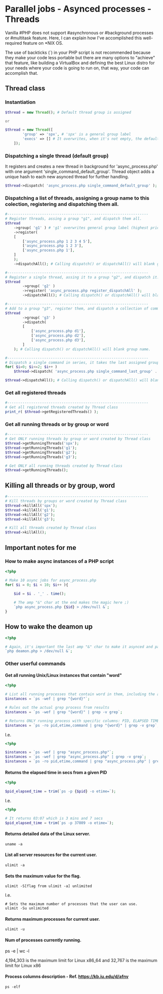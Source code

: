 # Parallel jobs - Asynced processes - Threads
Vanilla #PHP does not support #asynchronous or #background processes or #multitask feature. Here, I can explain how I've accomplished this well-required feature on *NIX OS.

The use of backticks (`) in your PHP script is not recommended because they make your code less portable but there are many options to "achieve" that feature, like building a VirtualBox and defining the best Linux distro for your needs where your code is going to run on, that way, your code can accomplish that.

## Thread class

### Instantiation

```php
$thread = new Thread(); # Default thread group is assigned

or 

$thread = new Thread([
        'group' => 'spx', # 'spx' is a general group label
        'execs' => [] # It overwrites, when it's not empty, the default execs. By default, there is just one: php
    ]);
```

### Dispatching a single thread (default group)

It registers and creates a new thread in background for 'async_process.php' with one argument 'single_command_default_group'. Thread object adds a unique hash to each new asynced thread for further handling.

```php
$thread->dispatch( 'async_process.php single_command_default_group' );
```

### Dispatching a list of threads, assigning a group name to this colection, registering and dispatching them all.

```php
#-----------------------------------------------------------------
# Register threads, assing a group "g1", and dispatch them all.
$thread
    ->group( 'g1' ) # 'g1' overwrites general group label (highest priority)
    ->register(
    [
        ['async_process.php 1 2 3 4 5'],
        ['async_process.php 1 2 3'],
        ['async_process.php 1'],
    ]
    );
    ->dispatchAll(); # Calling dispatch() or dispatchAll() will blank group name.
```

```php
#-----------------------------------------------------------------
# Register a single thread, assing it to a group "g2", and dispatch it.
$thread
        ->group( 'g2' )
        ->register( 'async_process.php register_dispatchAll' );
        ->dispatchAll(); # Calling dispatch() or dispatchAll() will blank group name.

```

```php
#-----------------------------------------------------------------
# Add to a group "g3", register them, and dispatch a collection of commands.
$thread
        ->group( 'g3' )
        ->dispatch(
        [
            ['async_process.php d1'],
            ['async_process.php d2'],
            ['async_process.php d3'],
        ]
    ); # Calling dispatch() or dispatchAll() will blank group name.

```

```php
#-----------------------------------------------------------------
# Dispatch a single command in series, it takes the last assigned group, in this case "g3".
for( $i=0; $i<=2; $i++ )
    $thread->dispatch( 'async_process.php single_command_last_group' . $i ); # Calling dispatch() or dispatchAll() will blank group name.

$thread->dispatchAll(); # Calling dispatch() or dispatchAll() will blank group name
```

### Get all registered threads

```php
#-----------------------------------------------------------------
# Get all registered threads created by Thread class
print_r( $thread->getRegisteredThreads() );
```

### Get all running threads or by group or word

```php
#-----------------------------------------------------------------
# Get ONLY running threads by group or word created by Thread class
$thread->getRunningThreads('spx');
$thread->getRunningThreads('g1');
$thread->getRunningThreads('g2');
$thread->getRunningThreads('g3');

# Get ONLY all running threads created by Thread class
$thread->getRunningThreads();
```

## Killing all threads or by group, word

```php
#-----------------------------------------------------------------
# Kill threads by groups or word created by Thread class
$thread->killAll('spx');
$thread->killAll('g1');
$thread->killAll('g2');
$thread->killAll('g3');

# Kill all threads created by Thread class
$thread->killAll();
```


## Important notes for me

### How to make async instances of a PHP script

```php
<?php

# Make 10 async jobs for async_process.php
for( $i = 0; $i < 10; $i++ ){
    
    $id = $i . '_' . time();

    # The amp "&" char at the end makes the magic here ;)
    `php async_process.php {$id} > /dev/null &`; 
}
```

## How to wake the deamon up
```php
<?php

# Again, it's important the last amp "&" char to make it asynced and pass this call to Unix/Linux kernel
`php deamon.php > /dev/null &`;
```

### Other userful commands

####  Get all running Unix/Linux instances that contain "word"
```php
<?php

# List all running processes that contain word in them, including the actual grep process
$instances = `ps -wef | grep "{word}"`;

# Rules out the actual grep process from results
$instances = `ps -wef | grep "{word}" | grep -v grep`; 

# Returns ONLY running process with specific columns: PID, ELAPSED TIME, COMMAND, and rules out grep process
$instances = `ps -ro pid,etime,command | grep "{word}" | grep -v grep`; 
```

I.e.
```php
<?php

$instances = `ps -wef | grep "async_process.php"`;
$instances = `ps -wef | grep "async_process.php" | grep -v grep`;
$instances = `ps -ro pid,etime,command | grep "async_process.php" | grep -v grep`;
```

#### Returns the elapsed time in secs from a given PID
```php
<?php

$pid_elapsed_time = trim(`ps -p {$pid} -o etime=`);
```

I.e.
```php
<?php

# It returns 03:07 which is 3 mins and 7 secs
$pid_elapsed_time = trim(`ps -p 37809 -o etime=`);
```


#### Returns detailed data of the Linux server.
```
uname -a 
```

#### List all server resources for the current user.
```
ulimit -a 
```

#### Sets the maximum value for the flag.
```
ulimit -S[flag from ulimit -a] unlimited 
```
I.e.
```
# Sets the maximum number of processes that the user can use.
ulimit -Su unlimited 
```

#### Returns maximum processes for current user.
```
ulimit -u 
```

#### Num of processes currently running.
ps -e | wc -l 

4,194,303 is the maximum limit for Linux x86_64
and 32,767 is the maximum limit for Linux x86

#### Process columns description - Ref. https://kb.iu.edu/d/afnv
```
ps -elf
```
